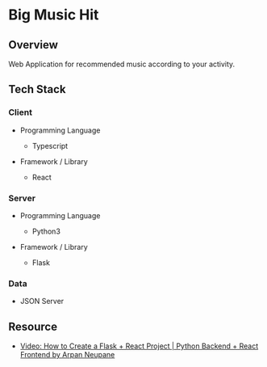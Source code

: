 # Big Music Hit

## Overview

Web Application for recommended music according to your activity.

## Tech Stack

### Client

- Programming Language
  - Typescript
  
- Framework / Library
  - React

### Server

- Programming Language
  - Python3
  
- Framework / Library
  - Flask
  
### Data

- JSON Server

## Resource

- [Video: How to Create a Flask + React Project | Python Backend + React Frontend by Arpan Neupane](https://www.youtube.com/watch?v=7LNl2JlZKHA)
